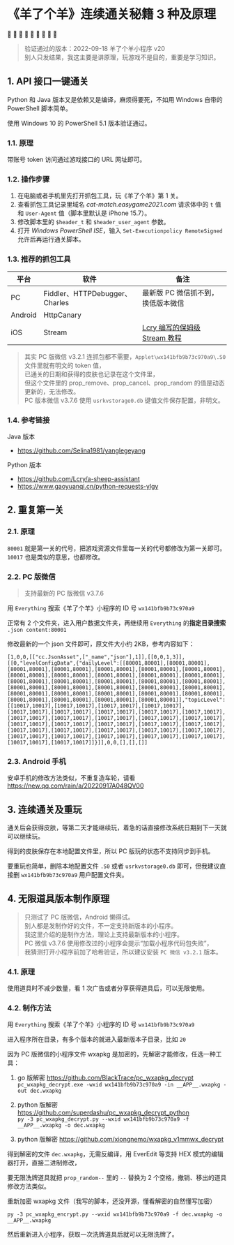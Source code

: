 # 《羊了个羊》连续通关秘籍 3 种及原理

:sheep: :ram: :goat: :sheep: :ram: :goat: :sheep: :ram: :goat:

> 验证通过的版本：2022-09-18 羊了个羊小程序 v20  
> 别人只发结果，我这主要是讲原理，玩游戏不是目的，重要是学习知识。

## 1. API 接口一键通关

Python 和 Java 版本又是依赖又是编译，麻烦得要死，不如用 Windows 自带的 PowerShell 脚本简单。

使用 Windows 10 的 PowerShell 5.1 版本验证通过。

### 1.1. 原理

带账号 token 访问通过游戏接口的 URL 网址即可。

### 1.2. 操作步骤

1. 在电脑或者手机里先打开抓包工具，玩《羊了个羊》第 1 关。
1. 查看抓包工具记录里域名 *cat-match.easygame2021.com* 请求体中的 `t` 值和 `User-Agent` 值（脚本里默认是 iPhone 15.7）。
1. 修改脚本里的 `$header_t` 和 `$header_user_agent` 参数。
1. 打开 _Windows PowerShell ISE_，输入 `Set-Executionpolicy RemoteSigned` 允许后再运行通关脚本。
 
### 1.3. 推荐的抓包工具

| 平台 | 软件 | 备注 |
| --- | --- | -- |
|PC|Fiddler、HTTPDebugger、Charles| 最新版 PC 微信抓不到，换低版本微信 |
|Android|HttpCanary| |
|iOS|Stream|[Lcry 编写的保姆级 Stream 教程](https://github.com/Lcry/a-sheep-assistant/blob/main/docs/stream.md)|

> 其实 PC 版微信 v3.2.1 连抓包都不需要，`Applet\wx141bfb9b73c970a9\.S0` 文件里就有明文的 token 值，  
> 已通关的日期和获得的皮肤也记录在这个文件里，  
> 但这个文件里的 prop_remove、prop_cancel、prop_random 的值是动态更新的，无法修改。  
> PC 版本微信 v3.7.6 使用 `usrkvstorage0.db` 键值文件保存配置，非明文。
 
### 1.4. 参考链接

Java 版本
* https://github.com/Selina1981/yanglegeyang

Python 版本
* https://github.com/Lcry/a-sheep-assistant
* https://www.gaoyuanqi.cn/python-requests-ylgy

## 2. 重复第一关

### 2.1. 原理

`80001` 就是第一关的代号，把游戏资源文件里每一关的代号都修改为第一关即可。`10017` 也是类似的意思，也都修改。

### 2.2. PC 版微信

> 支持最新的 PC 版微信 v3.7.6

用 `Everything` 搜索《羊了个羊》小程序的 ID 号 `wx141bfb9b73c970a9`

正常有 2 个文件夹，进入用户数据文件夹，再继续用 `Everything` 的**指定目录搜索** `.json content:80001`

修改最新的一个 json 文件即可，原文件大小约 2KB，参考内容如下：

```
[1,0,0,[["cc.JsonAsset",["_name","json"],1]],[[0,0,1,3]],[[0,"levelConfigData",{"dailyLevel":[[80001,80001],[80001,80001],[80001,80001],[80001,80001],[80001,80001],[80001,80001],[80001,80001],[80001,80001],[80001,80001],[80001,80001],[80001,80001],[80001,80001],[80001,80001],[80001,80001],[80001,80001],[80001,80001],[80001,80001],[80001,80001],[80001,80001],[80001,80001],[80001,80001],[80001,80001],[80001,80001],[80001,80001],[80001,80001],[80001,80001],[80001,80001],[80001,80001],[80001,80001],[80001,80001],[80001,80001]],"topicLevel":[[10017,10017],[10017,10017],[10017,10017],[10017,10017],[10017,10017],[10017,10017],[10017,10017],[10017,10017],[10017,10017],[10017,10017],[10017,10017],[10017,10017],[10017,10017],[10017,10017],[10017,10017],[10017,10017],[10017,10017],[10017,10017],[10017,10017],[10017,10017],[10017,10017],[10017,10017],[10017,10017],[10017,10017],[10017,10017],[10017,10017],[10017,10017],[10017,10017],[10017,10017],[10017,10017],[10017,10017]]}]],0,0,[],[],[]]
```

### 2.3. Android 手机

安卓手机的修改方法类似，不重复造车轮，请看 https://new.qq.com/rain/a/20220917A048QV00

## 3. 连续通关及重玩

通关后会获得皮肤，等第二天才能继续玩，着急的话直接修改系统日期到下一天就可以继续玩。

得到的皮肤保存在本地配置文件里，所以 PC 版玩的状态不支持同步到手机。

要重玩也简单，删除本地配置文件 `.S0` 或者 `usrkvstorage0.db` 即可，但我建议直接删 `wx141bfb9b73c970a9` 用户配置文件夹。

## 4. 无限道具版本制作原理

> 只测试了 PC 版微信，Android 懒得试。  
> 别人都是发制作好的文件，不一定支持新版本的小程序。  
> 我这里介绍的是制作方法，理论上支持最新版本的小程序。  
> PC 微信 v3.7.6 使用修改过的小程序会提示“加载小程序代码包失败”，  
> 我猜测打开小程序前加了哈希验证，所以建议安装 `PC 微信 v3.2.1` 版本。

### 4.1. 原理

使用道具时不减少数量，看 1 次广告或者分享获得道具后，可以无限使用。

### 4.2. 制作方法

用 `Everything` 搜索《羊了个羊》小程序的 ID 号 `wx141bfb9b73c970a9`

进入程序所在目录，有多个版本的就进入最新版本子目录，比如 `20`

因为 PC 版微信的小程序文件 wxapkg 是加密的，先解密才能修改，任选一种工具：

1. go 版解密 https://github.com/BlackTrace/pc_wxapkg_decrypt  
`pc_wxapkg_decrypt.exe -wxid wx141bfb9b73c970a9 -in __APP__.wxapkg -out dec.wxapkg`

2. python 版解密 https://github.com/superdashu/pc_wxapkg_decrypt_python  
`py -3 pc_wxapkg_decrypt.py --wxid wx141bfb9b73c970a9 -f __APP__.wxapkg -o dec.wxapkg`

3. python 版解密 https://github.com/xiongnemo/wxapkg_v1mmwx_decrypt

得到解密的文件 `dec.wxapkg`，无需反编译，用 EverEdit 等支持 HEX 模式的编辑器打开，直接二进制修改，

要无限洗牌道具就把 `prop_random--` 里的 `--` 替换为 2 个空格，撤销、移出的道具修改方法类似。

重新加密 wxapkg 文件（我写的脚本，还没开源，懂看解密的自然懂写加密）

`py -3 pc_wxapkg_encrypt.py --wxid wx141bfb9b73c970a9 -f dec.wxapkg -o __APP__.wxapkg`

然后重新进入小程序，获取一次洗牌道具后就可以无限洗牌了。
